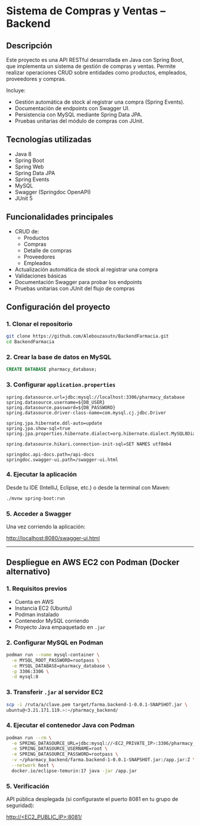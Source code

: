 # Sistema de Compras y Ventas – Backend

## Descripción

Este proyecto es una API RESTful desarrollada en Java con Spring Boot, que implementa un sistema de gestión de compras y ventas. Permite realizar operaciones CRUD sobre entidades como productos, empleados, proveedores y compras.

Incluye:

- Gestión automática de stock al registrar una compra (Spring Events).
- Documentación de endpoints con Swagger UI.
- Persistencia con MySQL mediante Spring Data JPA.
- Pruebas unitarias del módulo de compras con JUnit.

## Tecnologías utilizadas

- Java 8
- Spring Boot
- Spring Web
- Spring Data JPA
- Spring Events
- MySQL
- Swagger (Springdoc OpenAPI)
- JUnit 5

## Funcionalidades principales

- CRUD de:
  - Productos
  - Compras
  - Detalle de compras
  - Proveedores
  - Empleados
- Actualización automática de stock al registrar una compra
- Validaciones básicas
- Documentación Swagger para probar los endpoints
- Pruebas unitarias con JUnit del flujo de compras

## Configuración del proyecto

### 1. Clonar el repositorio

```bash
git clone https://github.com/Alebouzasutn/BackendFarmacia.git
cd BackendFarmacia
```

### 2. Crear la base de datos en MySQL

```sql
CREATE DATABASE pharmacy_database;
```

### 3. Configurar `application.properties`

```properties
spring.datasource.url=jdbc:mysql://localhost:3306/pharmacy_database
spring.datasource.username=${DB_USER}
spring.datasource.password=${DB_PASSWORD}
spring.datasource.driver-class-name=com.mysql.cj.jdbc.Driver

spring.jpa.hibernate.ddl-auto=update
spring.jpa.show-sql=true
spring.jpa.properties.hibernate.dialect=org.hibernate.dialect.MySQL8Dialect

spring.datasource.hikari.connection-init-sql=SET NAMES utf8mb4

springdoc.api-docs.path=/api-docs
springdoc.swagger-ui.path=/swagger-ui.html
```

### 4. Ejecutar la aplicación

Desde tu IDE (IntelliJ, Eclipse, etc.) o desde la terminal con Maven:

```bash
./mvnw spring-boot:run
```

### 5. Acceder a Swagger

Una vez corriendo la aplicación:

[http://localhost:8080/swagger-ui.html](http://localhost:8080/swagger-ui.html)

---

## Despliegue en AWS EC2 con Podman (Docker alternativo)

### 1. Requisitos previos

- Cuenta en AWS
- Instancia EC2 (Ubuntu)
- Podman instalado
- Contenedor MySQL corriendo
- Proyecto Java empaquetado en `.jar`

### 2. Configurar MySQL en Podman

```bash
podman run --name mysql-container \
  -e MYSQL_ROOT_PASSWORD=rootpass \
  -e MYSQL_DATABASE=pharmacy_database \
  -p 3306:3306 \
  -d mysql:8
```

### 3. Transferir `.jar` al servidor EC2

```bash
scp -i /ruta/a/clave.pem target/farma.backend-1-0.0.1-SNAPSHOT.jar \
ubuntu@<3.21.171.119.>:~/pharmacy_backend/
```

### 4. Ejecutar el contenedor Java con Podman

```bash
podman run --rm \
  -e SPRING_DATASOURCE_URL=jdbc:mysql://<EC2_PRIVATE_IP>:3306/pharmacy_database \
  -e SPRING_DATASOURCE_USERNAME=root \
  -e SPRING_DATASOURCE_PASSWORD=rootpass \
  -v ~/pharmacy_backend/farma.backend-1-0.0.1-SNAPSHOT.jar:/app.jar:Z \
  --network host \
  docker.io/eclipse-temurin:17 java -jar /app.jar
```

### 5. Verificación

API pública desplegada (si configuraste el puerto 8081 en tu grupo de seguridad):

[http://<EC2_PUBLIC_IP>:8081/](http://<EC2_PUBLIC_IP>:8081/)